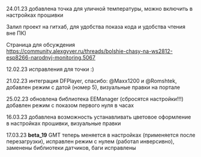24.01.23 добавлена точка для уличной температуры, можно включить в настройках прошивки

Залил проект на гитхаб, для удобства показа кода и удобства чтения вне ПК)

Страница для обсуждения https://community.alexgyver.ru/threads/bolshie-chasy-na-ws2812-esp8266-narodnyj-monitoring.5067

12.02.23 исправления для точки :)

21.02.23 интеграция DFPlayer, спасибо:  @Maxx1200 и @Romshtek, добавлен режим с датой (номер 5), визуальные правки на портале

25.02.23 обновлена библиотека EEManager (сбросятся настройки!!!) добавлен режим с показом первого нуля в часах

16.03.23 добавлена возможность устанавливать цветовое оформление в настройках прошивки, визуальные правки

17.03.23 **beta_19** GMT теперь меняется в настройках (применяется после перезагрузки), исправлен режим с нулем (работал инверсивно), заменены библиотеки датчиков, баги исправлены

